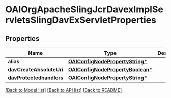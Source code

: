# OAIOrgApacheSlingJcrDavexImplServletsSlingDavExServletProperties

## Properties
Name | Type | Description | Notes
------------ | ------------- | ------------- | -------------
**alias** | [**OAIConfigNodePropertyString***](OAIConfigNodePropertyString.md) |  | [optional] 
**davCreateAbsoluteUri** | [**OAIConfigNodePropertyBoolean***](OAIConfigNodePropertyBoolean.md) |  | [optional] 
**davProtectedhandlers** | [**OAIConfigNodePropertyString***](OAIConfigNodePropertyString.md) |  | [optional] 

[[Back to Model list]](../README.md#documentation-for-models) [[Back to API list]](../README.md#documentation-for-api-endpoints) [[Back to README]](../README.md)


